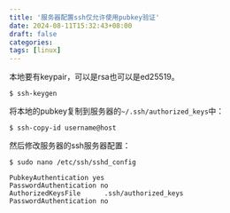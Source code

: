 ```yaml
---
title: '服务器配置ssh仅允许使用pubkey验证'
date: 2024-08-11T15:32:43+08:00
draft: false
categories:
tags: [linux]
---
```


本地要有keypair，可以是rsa也可以是ed25519。

```
$ ssh-keygen
```

将本地的pubkey复制到服务器的`~/.ssh/authorized_keys`中：

```
$ ssh-copy-id username@host
```

然后修改服务器的ssh服务器配置：

```
$ sudo nano /etc/ssh/sshd_config
```

```
PubkeyAuthentication yes
PasswordAuthentication no
AuthorizedKeysFile      .ssh/authorized_keys
PasswordAuthentication no
```
